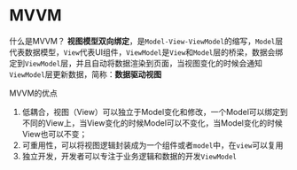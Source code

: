 # MVVM

什么是MVVM？
**视图模型双向绑定**，是`Model-View-ViewModel`的缩写，`Model`层代表数据模型，`View`代表UI组件，`ViewModel`是`View`和`Model`层的桥梁，数据会绑定到`ViewModel`层，并且自动将数据渲染到页面，当视图变化的时候会通知`ViewModel`层更新数据，简称：**数据驱动视图**

MVVM的优点

1. 低耦合，视图（View）可以独立于Model变化和修改，一个Model可以绑定到不同的View上，当View变化的时候Model可以不变化，当Model变化的时候View也可以不变；
2. 可重用性，可以将视图逻辑封装成为一个组件或者`model`中，在`view`可以复用
3. 独立开发，开发者可以专注于业务逻辑和数据的开发`ViewModel`

